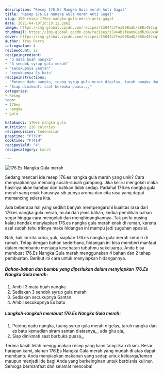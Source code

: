 ```yaml
---
description: "Resep 176.Es Nangka Gula merah Anti Gagal"
title: "Resep 176.Es Nangka Gula merah Anti Gagal"
slug: 390-resep-176es-nangka-gula-merah-anti-gagal
date: 2021-04-10T20:19:12.286Z
image: https://img-global.cpcdn.com/recipes/15044b7fea098adb/680x482cq70/176es-nangka-gula-merah-foto-resep-utama.jpg
thumbnail: https://img-global.cpcdn.com/recipes/15044b7fea098adb/680x482cq70/176es-nangka-gula-merah-foto-resep-utama.jpg
cover: https://img-global.cpcdn.com/recipes/15044b7fea098adb/680x482cq70/176es-nangka-gula-merah-foto-resep-utama.jpg
author: Troy Perry
ratingvalue: 4
reviewcount: 12
recipeingredient:
- "3 mata buah nangka"
- "3 sendok syrup gula merah"
- "secukupnya Santan"
- "secukupnya Es batu"
recipeinstructions:
- "Potong dadu nangka, tuang syrup gula merah digelas, taruh nangka dan es batu kemudian siram santan diatasnya,,, uda gitu aja,,"
- "Siap dinikmati saat berbuka puasa,,,"
categories:
- Resep
tags:
- 176es
- nangka
- gula

katakunci: 176es nangka gula 
nutrition: 226 calories
recipecuisine: Indonesian
preptime: "PT37M"
cooktime: "PT41M"
recipeyield: "4"
recipecategory: Lunch

---
```



![176.Es Nangka Gula merah](https://img-global.cpcdn.com/recipes/15044b7fea098adb/680x482cq70/176es-nangka-gula-merah-foto-resep-utama.jpg)

Sedang mencari ide resep 176.es nangka gula merah yang unik? Cara menyiapkannya memang susah-susah gampang. Jika keliru mengolah maka hasilnya akan hambar dan bahkan tidak sedap. Padahal 176.es nangka gula merah yang enak harusnya sih punya aroma dan cita rasa yang dapat memancing selera kita.



Ada beberapa hal yang sedikit banyak mempengaruhi kualitas rasa dari 176.es nangka gula merah, mulai dari jenis bahan, kedua pemilihan bahan segar hingga cara mengolah dan menghidangkannya. Tak perlu pusing kalau hendak menyiapkan 176.es nangka gula merah enak di rumah, karena asal sudah tahu triknya maka hidangan ini mampu jadi suguhan spesial.


Nah, kali ini kita coba, yuk, siapkan 176.es nangka gula merah sendiri di rumah. Tetap dengan bahan sederhana, hidangan ini bisa memberi manfaat dalam membantu menjaga kesehatan tubuhmu sekeluarga. Anda bisa membuat 176.Es Nangka Gula merah menggunakan 4 bahan dan 2 tahap pembuatan. Berikut ini cara untuk menyiapkan hidangannya.

<!--inarticleads1-->

##### Bahan-bahan dan bumbu yang diperlukan dalam menyiapkan 176.Es Nangka Gula merah:

1. Ambil 3 mata buah nangka
1. Sediakan 3 sendok syrup gula merah
1. Sediakan secukupnya Santan
1. Ambil secukupnya Es batu




<!--inarticleads2-->

##### Langkah-langkah membuat 176.Es Nangka Gula merah:

1. Potong dadu nangka, tuang syrup gula merah digelas, taruh nangka dan es batu kemudian siram santan diatasnya,,, uda gitu aja,,
1. Siap dinikmati saat berbuka puasa,,,




Terima kasih telah menggunakan resep yang kami tampilkan di sini. Besar harapan kami, olahan 176.Es Nangka Gula merah yang mudah di atas dapat membantu Anda menyiapkan makanan yang sedap untuk keluarga/teman maupun menjadi ide bagi Anda yang berkeinginan untuk berbisnis kuliner. Semoga bermanfaat dan selamat mencoba!
